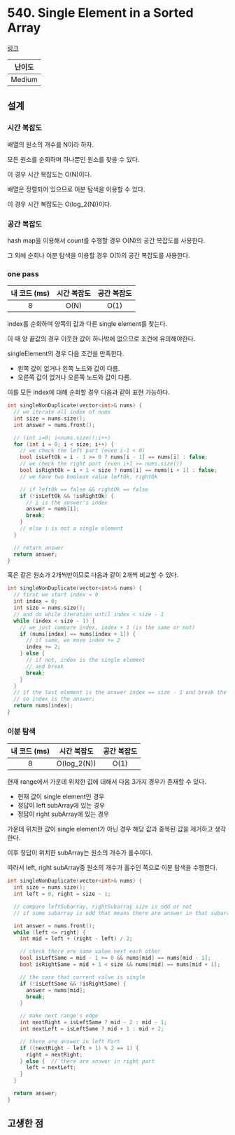 # 540. Single Element in a Sorted Array

[링크](https://leetcode.com/problems/single-element-in-a-sorted-array/)

| 난이도 |
| :----: |
| Medium |

## 설계

### 시간 복잡도

배열의 원소의 개수를 N이라 하자.

모든 원소를 순회하며 하나뿐인 원소를 찾을 수 있다.

이 경우 시간 복잡도는 O(N)이다.

배열은 정렬되어 있으므로 이분 탐색을 이용할 수 있다.

이 경우 시간 복잡도는 O(log_2(N))이다.

### 공간 복잡도

hash map을 이용해서 count를 수행할 경우 O(N)의 공간 복잡도를 사용한다.

그 외에 순회나 이분 탐색을 이용할 경우 O(1)의 공간 복잡도를 사용한다.

### one pass

| 내 코드 (ms) | 시간 복잡도 | 공간 복잡도 |
| :----------: | :---------: | :---------: |
|      8       |    O(N)     |    O(1)     |

index를 순회하며 양쪽의 값과 다른 single element를 찾는다.

이 때 양 끝값의 경우 이웃한 값이 하나밖에 없으므로 조건에 유의해야한다.

singleElement의 경우 다음 조건을 만족한다.

- 왼쪽 값이 없거나 왼쪽 노드와 값이 다름.
- 오른쪽 값이 없거나 오른쪽 노드와 값이 다름.

이를 모든 index에 대해 순회할 경우 다음과 같이 표현 가능하다.

```cpp
int singleNonDuplicate(vector<int>& nums) {
  // we iterate all index of nums
  int size = nums.size();
  int answer = nums.front();

  // (int i=0; i<nums.size();i++)
  for (int i = 0; i < size; i++) {
    // we check the left part (even i-1 < 0)
    bool isLeftOk = i - 1 >= 0 ? nums[i - 1] == nums[i] : false;
    // we check the right part (even i+1 >= nums.size())
    bool isRightOk = i + 1 < size ? nums[i] == nums[i + 1] : false;
    // we have two boolean value leftOk, rightOk

    // if leftOk == false && rightOk == false
    if (!isLeftOk && !isRightOk) {
      // i is the answer's index
      answer = nums[i];
      break;
    }
    // else i is not a single element
  }

  // return answer
  return answer;
}
```

혹은 같은 원소가 2개씩만이므로 다음과 같이 2개씩 비교할 수 있다.

```cpp
int singleNonDuplicate(vector<int>& nums) {
  // first we start index = 0
  int index = 0;
  int size = nums.size();
  // and do while iteration until index < size - 1
  while (index < size - 1) {
    // we just compare index, index + 1 (is the same or not)
    if (nums[index] == nums[index + 1]) {
      // if same, we move index += 2
      index += 2;
    } else {
      // if not, index is the single element
      // and break
      break;
    }
  }
  // if the last element is the answer index == size - 1 and break the while
  // so index is the answer;
  return nums[index];
}
```

### 이분 탐색

| 내 코드 (ms) | 시간 복잡도 | 공간 복잡도 |
| :----------: | :---------: | :---------: |
|      8       | O(log_2(N)) |    O(1)     |

현재 range에서 가운데 위치한 값에 대해서 다음 3가지 경우가 존재할 수 있다.

- 현재 값이 single element인 경우
- 정답이 left subArray에 있는 경우
- 정답이 right subArray에 있는 경우

가운데 위치한 값이 single element가 아닌 경우 해당 값과 중복된 값을 제거하고 생각한다.

이후 정답이 위치한 subArray는 원소의 개수가 홀수이다.

따라서 left, right subArray중 원소의 개수가 홀수인 쪽으로 이분 탐색을 수행한다.

```cpp
int singleNonDuplicate(vector<int>& nums) {
  int size = nums.size();
  int left = 0, right = size - 1;

  // compare leftSubarray, rightSubarray size is odd or not
  // if some subarray is odd that means there are answer in that subarray

  int answer = nums.front();
  while (left <= right) {
    int mid = left + (right - left) / 2;

    // check there are same value next each other
    bool isLeftSame = mid - 1 >= 0 && nums[mid] == nums[mid - 1];
    bool isRightSame = mid + 1 < size && nums[mid] == nums[mid + 1];

    // the case that current value is single
    if (!isLeftSame && !isRightSame) {
      answer = nums[mid];
      break;
    }

    // make next range's edge
    int nextRight = isLeftSame ? mid - 2 : mid - 1;
    int nextLeft = isLeftSame ? mid + 1 : mid + 2;

    // there are answer in left Part
    if ((nextRight - left + 1) % 2 == 1) {
      right = nextRight;
    } else {  // there are answer in right part
      left = nextLeft;
    }
  }

  return answer;
}
```

## 고생한 점
